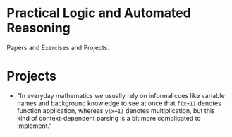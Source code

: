 # Practical Logic and Automated Reasoning

Papers and Exercises and Projects.

# Projects

- "In everyday mathematics we usually rely on informal cues like variable names and background knowledge
to see at once that `f(x+1)` denotes function application, whereas `y(x+1)` denotes multiplication, but this kind of context-dependent parsing is a bit more complicated to implement."
